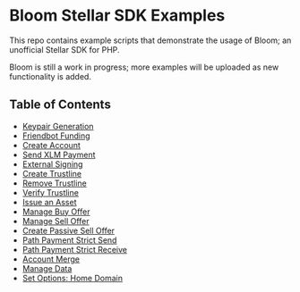 # Bloom Stellar SDK Examples

This repo contains example scripts that demonstrate the usage of Bloom; an unofficial Stellar SDK for PHP.

Bloom is still a work in progress; more examples will be uploaded as new functionality is added.

## Table of Contents

- [Keypair Generation](src/00-keypair-generation.php)
- [Friendbot Funding](src/00-friendbot-funding.php)
- [Create Account](src/01-create-account.php)
- [Send XLM Payment](src/02-send-xlm-payment.php)
- [External Signing](src/04-external-signing.php)
- [Create Trustline](src/05-create-trustline.php)
- [Remove Trustline](src/06-remove-trustline.php)
- [Verify Trustline](src/07-verify-trustline.php)
- [Issue an Asset](src/08-issue-asset.php)
- [Manage Buy Offer](src/09-manage-buy-offer.php)
- [Manage Sell Offer](src/10-manage-sell-offer.php)
- [Create Passive Sell Offer](src/11-create-passive-sell-offer.php)
- [Path Payment Strict Send](src/12-path-payment-strict-send.php)
- [Path Payment Strict Receive](src/13-path-payment-strict-receive.php)
- [Account Merge](src/14-merge-account.php)
- [Manage Data](src/15-manage-data.php)
- [Set Options: Home Domain](src/16-set-options-home-domain.php)
